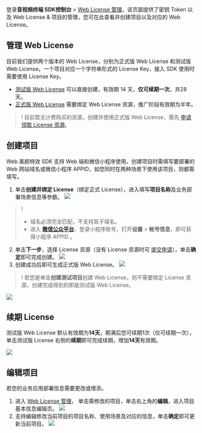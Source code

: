 登录**音视频终端 SDK控制台** > [Web License 管理](https://console.cloud.tencent.com/vcube/web)，该页面提供了密钥 Token 以及 Web License & 项目的管理，您可在此查看并创建项目以及对应的 Web License。

## 管理 Web License 
目前我们提供两个版本的 Web License，分别为正式版 Web License 和测试版 Web License。一个项目对应一个字符串形式的 License Key，接入 SDK 使用时需要使用 License Key。
- [测试版 Web License](https://cloud.tencent.com/document/product/616/71368#test) 可以直接创建，有效期 14 天，**仅可续期一次**，共28天。
- [正式版 Web License](https://cloud.tencent.com/document/product/616/71368#formal) 需要绑定 Web License 资源，推广阶段有效期为半年。
> ! 目前暂无计费购买的资源，创建并使用正式版 Web License，需先 [申请领取 License 资源](https://cloud.tencent.com/apply/p/9fuh8sv6fl)。

## 创建项目
Web 美颜特效 SDK 支持 Web 端和微信小程序使用，创建项目时需填写要部署的 Web 网站域名或微信小程序 APPID，如您同时在两种场景下使用该项目，则都需填写。

1. 单击**创建并绑定 License**（绑定正式 License），进入填写**项目名称**及业务部署场景信息等参数。
![](https://qcloudimg.tencent-cloud.cn/raw/ae3d8c5ac8dd95f3b814555662ed9b34.png)
> !
> - 域名必须完全匹配，不支持其子域名。
> - 进入 [**微信公众平台**](https://mp.weixin.qq.com/)，登录小程序账号，打开**设置** > **帐号信息**，即可获得小程序 APPID 。
2. 单击**下一步**，选择 License 资源（没有 License 资源时可 [提交申请](https://cloud.tencent.com/apply/p/9fuh8sv6fl)），单击**确定**即可完成创建。
![](https://qcloudimg.tencent-cloud.cn/raw/d1be5a9ce87d136646ae462c01b89995.png)
3. 创建成功后即可生成正式版 Web License。
![](https://qcloudimg.tencent-cloud.cn/raw/7ed8ac6c394a8610dbddc7de16c6b2cf.png)
> ! 若您是单击**创建测试项目**创建 Web License，则不需要绑定 License 资源，创建完成得到的即是测试版 Web License。

![](https://qcloudimg.tencent-cloud.cn/raw/5da5d13014fb540b478aab164d7d758a.png)

## 续期 License
测试版 Web License 默认有效期为**14天**，期满后您可续期1次（仅可续期一次），单击测试版 License 右侧的**续期**即可完成续期，增加**14天**有效期。

![](https://qcloudimg.tencent-cloud.cn/raw/378863a7fffcebac23c0edc4bbc90f17.png)


## 编辑项目
若您的业务应用部署信息需要更改或增添。
1. 进入 [Web License 管理](https://console.cloud.tencent.com/vcube/web)， 单击需修改的项目，单击右上角的**编辑**，进入项目基本信息编辑页。
![](https://qcloudimg.tencent-cloud.cn/raw/ae54ae6fc7c5ce7b6aa18a732f1507cd.png)
2. 支持编辑修改当前项目的项目名称、使用场景及对应的信息，单击**确定**即可更新当前项目。
![](https://qcloudimg.tencent-cloud.cn/raw/b857974619044fe3dd7232046ba7851e.png)



